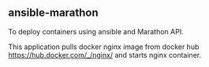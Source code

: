 ## ansible-marathon
To deploy containers using ansible and Marathon API.

This application pulls docker nginx image from docker hub <https://hub.docker.com/_/nginx/> and starts nginx container.
